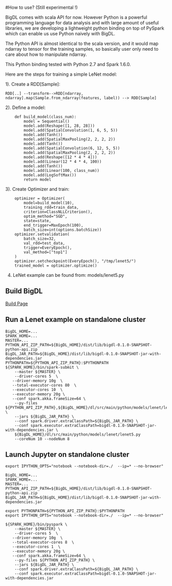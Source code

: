 #How to use? (Still experimental !)

BigDL comes with scala API for now. However Python is a powerful programming language for data analysis and with large amount of useful libraries, we are developing a lightweight python binding on top of PySpark which can enable us use Python naively with BigDL. 

The Python API is almost identical to the scala version, and it would map ndarray to tensor for the training samples, so basically user only need to care about how to manipulate ndarray.

This Python binding tested with Python 2.7 and Spark 1.6.0.

Here are the steps for training a simple LeNet model:

1). Create a RDD[Sample]:
```
RDD[..] --transform-->RDD[ndarray, ndarray].map(Sample.from_ndarray(features, label)) --> RDD[Sample]
```
    
2). Define a model:
```
    def build_model(class_num):
        model = Sequential()
        model.add(Reshape([1, 28, 28]))
        model.add(SpatialConvolution(1, 6, 5, 5))
        model.add(Tanh())
        model.add(SpatialMaxPooling(2, 2, 2, 2))
        model.add(Tanh())
        model.add(SpatialConvolution(6, 12, 5, 5))
        model.add(SpatialMaxPooling(2, 2, 2, 2))
        model.add(Reshape([12 * 4 * 4]))
        model.add(Linear(12 * 4 * 4, 100))
        model.add(Tanh())
        model.add(Linear(100, class_num))
        model.add(LogSoftMax())
        return model
 ```
    
3). Create Optimizer and train:
```
    optimizer = Optimizer(
        model=build_model(10),
        training_rdd=train_data,
        criterion=ClassNLLCriterion(),
        optim_method="SGD",
        state=state,
        end_trigger=MaxEpoch(100),
        batch_size=int(options.batchSize))
    optimizer.setvalidation(
        batch_size=32,
        val_rdd=test_data,
        trigger=EveryEpoch(),
        val_method=["top1"]
    )
    optimizer.setcheckpoint(EveryEpoch(), "/tmp/lenet5/")
    trained_model = optimizer.optimize()
```

4) LeNet example can be found from: models/lenet5.py
 

## Build BigDL
[Build Page](https://github.com/intel-analytics/BigDL/wiki/Build-Page)


## Run a Lenet example on standalone cluster
```
BigDL_HOME=...
SPARK_HOME=...
MASTER=...
PYTHON_API_ZIP_PATH=${BigDL_HOME}/dist/lib/bigdl-0.1.0-SNAPSHOT-python-api.zip
BigDL_JAR_PATH=${BigDL_HOME}/dist/lib/bigdl-0.1.0-SNAPSHOT-jar-with-dependencies.jar
PYTHONPATH=${PYTHON_API_ZIP_PATH}:$PYTHONPATH
${SPARK_HOME}/bin/spark-submit \
    --master ${MASTER} \
    --driver-cores 5  \
   --driver-memory 10g  \
   --total-executor-cores 80  \
   --executor-cores 10  \
   --executor-memory 20g \
   --conf spark.akka.frameSize=64 \
    --py-files ${PYTHON_API_ZIP_PATH},${BigDL_HOME}/dl/src/main/python/models/lenet/lenet5.py  \
    --jars ${BigDL_JAR_PATH} \
    --conf spark.driver.extraClassPath=${BigDL_JAR_PATH} \
    --conf spark.executor.extraClassPath=bigdl-0.1.0-SNAPSHOT-jar-with-dependencies.jar \
    ${BigDL_HOME}/dl/src/main/python/models/lenet/lenet5.py
    --coreNum 10 --nodeNum 8
```


## Launch Jupyter on standalone cluster
```
export IPYTHON_OPTS="notebook --notebook-dir=./  --ip=* --no-browser"

BigDL_HOME=...                                                                                         
SPARK_HOME=...
MASTER=...
PYTHON_API_ZIP_PATH=${BigDL_HOME}/dist/lib/bigdl-0.1.0-SNAPSHOT-python-api.zip
BigDL_JAR_PATH=${BigDL_HOME}/dist/lib/bigdl-0.1.0-SNAPSHOT-jar-with-dependencies.jar

export PYTHONPATH=${PYTHON_API_ZIP_PATH}:$PYTHONPATH
export IPYTHON_OPTS="notebook --notebook-dir=./  --ip=* --no-browser"

${SPARK_HOME}/bin/pyspark \
    --master ${MASTER} \
    --driver-cores 5  \
   --driver-memory 10g  \
   --total-executor-cores 8  \
   --executor-cores 1  \
   --executor-memory 20g \
   --conf spark.akka.frameSize=64 \
    --py-files ${PYTHON_API_ZIP_PATH} \
    --jars ${BigDL_JAR_PATH} \
    --conf spark.driver.extraClassPath=${BigDL_JAR_PATH} \
    --conf spark.executor.extraClassPath=bigdl-0.1.0-SNAPSHOT-jar-with-dependencies.jar

```